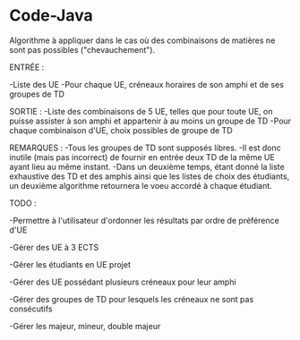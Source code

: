 # Code-Java

Algorithme à appliquer dans le cas où des combinaisons de matières ne sont pas possibles ("chevauchement").


ENTRÉE : 

-Liste des UE
-Pour chaque UE, créneaux horaires de son amphi et de ses groupes de TD


SORTIE :
-Liste des combinaisons de 5 UE, telles que pour toute UE, on puisse assister à son amphi et appartenir à au moins un groupe de TD
-Pour chaque combinaison d'UE, choix possibles de groupe de TD


REMARQUES :
-Tous les groupes de TD sont supposés libres.
-Il est donc inutile (mais pas incorrect) de fournir en entrée deux TD de la même UE ayant lieu au même instant.
-Dans un deuxième temps, étant donné la liste exhaustive des TD et des amphis ainsi que les listes de choix des étudiants, un deuxième algorithme retournera le voeu accordé à chaque étudiant.


TODO :

-Permettre à l'utilisateur d'ordonner les résultats par ordre de préférence d'UE

-Gérer des UE à 3 ECTS

-Gérer les étudiants en UE projet

-Gérer des UE possédant plusieurs créneaux pour leur amphi

-Gérer des groupes de TD pour lesquels les créneaux ne sont pas consécutifs

-Gérer les majeur, mineur, double majeur
